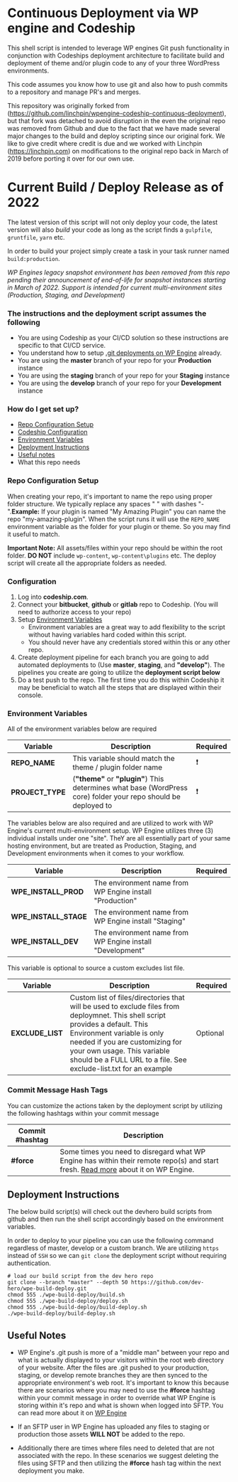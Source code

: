 # Continuous Deployment via WP engine and Codeship

This shell script is intended to leverage WP engines Git push functionality in conjunction with Codeships deployment architecture to facilitate build and deployment of theme and/or plugin code to any of your three WordPress environments.

This code assumes you know how to use git and also how to push commits to a repository and manage PR's and merges.

This repository was originally forked from (https://github.com/linchpin/wpengine-codeship-continuous-deployment), but that fork was detached to avoid disruption in the even the original repo was removed from Github and due to the fact that we have made several major changes to the build and deploy scripting since our original fork. We like to give credit where credit is due and we worked with Linchpin (https://linchpin.com) on modifications to the original repo back in March of 2019 before porting it over for our own use.

# Current Build / Deploy Release as of 2022

The latest version of this script will not only deploy your code, the latest version will also *build* your code as long as the script finds a `gulpfile`, `gruntfile`, `yarn` etc. 

In order to build your project simply create a task in your task runner named `build:production`.

*WP Engines legacy snapshot environment has been removed from this repo pending their announcement of end-of-life for snapshot instances starting in March of 2022. Support is intended for current multi-environment sites (Production, Staging, and Development)*

### The instructions and the deployment script assumes the following

* You are using Codeship as your CI/CD solution so these instructions are specific to that CI/CD service.
* You understand how to setup [.git deployments on WP Engine](https://wpengine.com/git/) already.
* You are using the **master** branch of your repo for your **Production** instance
* You are using the **staging** branch of your repo for your **Staging** instance
* You are using the **develop** branch of your repo for your **Development** instance

### How do I get set up?

* [Repo Configuration Setup](https://github.com/dev-hero/wpe-build-deploy#repo-configuration-setup)
* [Codeship Configuration](https://github.com/dev-hero/wpe-build-deploy#codeship-configuration)
* [Environment Variables](https://github.com/dev-hero/wpe-build-deploy#environment-variables)
* [Deployment Instructions](https://github.com/dev-hero/wpe-build-deploy#deployment-instructions)
* [Useful notes](https://github.com/dev-hero/wpe-build-deploy#useful-notes)
* What this repo needs

### Repo Configuration Setup

When creating your repo, it's important to name the repo using proper folder structure. We typically replace any spaces " " with dashes "-".**Example:** If your plugin is named "My Amazing Plugin" you can name the repo "my-amazing-plugin". When the script runs it will use the `REPO_NAME` environment variable as the folder for your plugin or theme. So you may find it useful to match.

**Important Note:** All assets/files within your repo should be within the root folder. **DO NOT** include `wp-content`, `wp-content\plugins` etc. The deploy script will create all the appropriate folders as needed.

### Configuration

1. Log into **codeship.com**.
2. Connect your **bitbucket**, **github** or **gitlab** repo to Codeship. (You will need to authorize access to your repo)
3. Setup [Environment Variables](https://github.com/linchpin/wpe-build-deploy#environment-variables)
    * Environment variables are a great way to add flexibility to the script without having variables hard coded within this script.
    * You should never have any credentials stored within this or any other repo.
4. Create deployment pipeline for each branch you are going to add automated deployments to (Use **master**, **staging**, and **"develop"**). The pipelines you create are going to utilize the **deployment script below**
5. Do a test push to the repo. The first time you do this within Codeship it may be beneficial to watch all the steps that are displayed within their console.

### Environment Variables

All of the environment variables below are required

|Variable|Description|Required|
| ------------- | ------------- | ------------- |
|**REPO_NAME**|This variable should match the theme / plugin folder name|:heavy_exclamation_mark:|
|**PROJECT_TYPE**|(**"theme"** or **"plugin"**) This determines what base (WordPress core) folder your repo should be deployed to|:heavy_exclamation_mark:|


The variables below are also required and are utilized to work with WP Engine's current multi-environment setup. WP Engine utilizes three (3) individual installs under one "site". TheY are all essentially part of your same hosting environment, but are treated as Production, Staging, and Development environments when it comes to your workflow.

|Variable|Description|Required|
| ------------- | ------------- | ------------- |
|**WPE_INSTALL_PROD**|The environment name from WP Engine install "Production"||
|**WPE_INSTALL_STAGE**|The environment name from WP Engine install "Staging"||
|**WPE_INSTALL_DEV**|The environment name from WP Engine install "Development"||


This variable is optional to source a custom excludes list file.

|Variable|Description|Required|
| ------------- | ------------- | ------------- |
|**EXCLUDE_LIST**|Custom list of files/directories that will be used to exclude files from deploymnet. This shell script provides a default. This Environment variable is only needed if you are customizing for your own usage. This variable should be a FULL URL to a file. See exclude-list.txt for an example| Optional

### Commit Message Hash Tags
You can customize the actions taken by the deployment script by utilizing the following hashtags within your commit message

|Commit #hashtag|Description|
| ------------- | ------------- |
|**#force**|Some times you need to disregard what WP Engine has within their remote repo(s) and start fresh. [Read more](https://wpengine.com/support/resetting-your-git-push-to-deploy-repository/) about it on WP Engine.|

## Deployment Instructions

The below build script(s) will check out the devhero build scripts from github and then run the shell script accordingly based on the environment variables.

In order to deploy to your pipeline you can use the following command regardless of master, develop or a custom branch. We are utilizing `https` instead of `SSH` so we can `git clone` the deployment script without requiring authentication.

```
# load our build script from the dev hero repo
git clone --branch "master" --depth 50 https://github.com/dev-hero/wpe-build-deploy.git
chmod 555 ./wpe-build-deploy/build.sh
chmod 555 ./wpe-build-deploy/deploy.sh
chmod 555 ./wpe-build-deploy/build-deploy.sh
./wpe-build-deploy/build-deploy.sh
```

## Useful Notes

* WP Engine's .git push is more of a "middle man" between your repo and what is actually displayed to your visitors within the root web directory of your website. After the files are .git pushed to your production, staging, or develop remote branches they are then synced to the appropriate environment's web root. It's important to know this because there are scenarios where you may need to use the **#force** hashtag within your commit message in order to override what WP Engine is storing within it's repo and what is shown when logged into SFTP. You can read more about it on [WP Engine](https://wpengine.com/support/resetting-your-git-push-to-deploy-repository/)

* If an SFTP user in WP Engine has uploaded any files to staging or production those assets **WILL NOT** be added to the repo.
* Additionally there are times where files need to deleted that are not associated with the repo. In these scenarios we suggest deleting the files using SFTP and then utilizing the **#force** hash tag within the next deployment you make.

